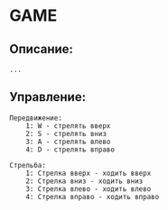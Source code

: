 # GAME

## Описание:
    ...

## Управление:
    
    Передвижение:
        1: W - стрелять вверх
        2: S - стрелять вниз
        3: A - стрелять влево
        4: D - стрелять вправо

    Стрельба:
        1: Стрелка вверх - ходить вверх
        2: Стрелка вниз - ходить вниз
        3: Стрелка влево - ходить влево
        4: Стрелка вправо - ходить вправо
    
    
